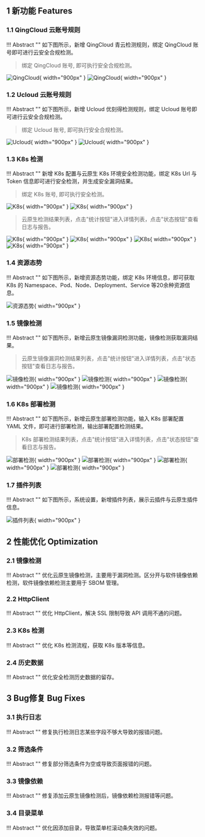 ## 1 新功能 Features

### 1.1 QingCloud 云账号规则

!!! Abstract ""
如下图所示，新增 QingCloud 青云检测规则，绑定 QingCloud 账号即可进行云安全合规检测。

> 绑定 QingCloud 账号, 即可执行安全合规检测。

![QingCloud](../img/release/0.2.2/qingcloud1.png){ width="900px" }
![QingCloud](../img/release/0.2.2/qingcloud2.png){ width="900px" }


### 1.2 Ucloud 云账号规则

!!! Abstract ""
如下图所示，新增 Ucloud 优刻得检测规则，绑定 Ucloud 账号即可进行云安全合规检测。

> 绑定 Ucloud 账号, 即可执行安全合规检测。

![Ucloud](../img/release/0.2.2/ucloud1.png){ width="900px" }
![Ucloud](../img/release/0.2.2/ucloud2.png){ width="900px" }

### 1.3 K8s 检测

!!! Abstract ""
新增 K8s 配置与云原生 K8s 环境安全检测功能，绑定 K8s Url 与 Token 信息即可进行安全检测，并生成安全漏洞结果。

> 绑定 K8s 账号, 即可执行安全检测。

![K8s](../img/release/0.2.2/k8s1.png){ width="900px" }
![K8s](../img/release/0.2.2/k8s2.png){ width="900px" }

> 云原生检测结果列表，点击"统计按钮"进入详情列表，点击"状态按钮"查看日志与报告。

![K8s](../img/release/0.2.2/k8s3.png){ width="900px" }
![K8s](../img/release/0.2.2/k8s4.png){ width="900px" }
![K8s](../img/release/0.2.2/k8s5.png){ width="900px" }
![K8s](../img/release/0.2.2/k8s6.png){ width="900px" }

### 1.4 资源态势

!!! Abstract ""
如下图所示，新增资源态势功能，绑定 K8s 环境信息，即可获取 K8s 的 Namespace、Pod、Node、Deployment、Service 等20余种资源信息。

![资源态势](../img/release/0.2.2/situation.png){ width="900px" }

### 1.5 镜像检测

!!! Abstract ""
如下图所示，新增云原生镜像漏洞检测功能，镜像检测获取漏洞结果。

> 云原生镜像漏洞检测结果列表，点击"统计按钮"进入详情列表，点击"状态按钮"查看日志与报告。

![镜像检测](../img/release/0.2.2/image1.png){ width="900px" }
![镜像检测](../img/release/0.2.2/image2.png){ width="900px" }
![镜像检测](../img/release/0.2.2/image3.png){ width="900px" }
![镜像检测](../img/release/0.2.2/image4.png){ width="900px" }

### 1.6 K8s 部署检测

!!! Abstract ""
如下图所示，新增云原生部署检测功能，输入 K8s 部署配置 YAML 文件，即可进行部署检测，输出部署配置检测结果。

> K8s 部署检测结果列表，点击"统计按钮"进入详情列表，点击"状态按钮"查看日志与报告。

![部署检测](../img/release/0.2.2/config1.png){ width="900px" }
![部署检测](../img/release/0.2.2/config2.png){ width="900px" }
![部署检测](../img/release/0.2.2/config3.png){ width="900px" }
![部署检测](../img/release/0.2.2/config4.png){ width="900px" }

### 1.7 插件列表

!!! Abstract ""
如下图所示，系统设置，新增插件列表，展示云插件与云原生插件信息。

![插件列表](../img/release/0.2.2/situation.png){ width="900px" }

## 2 性能优化 Optimization

### 2.1 镜像检测

!!! Abstract ""
优化云原生镜像检测，主要用于漏洞检测。区分开与软件镜像依赖检测，软件镜像依赖检测主要用于 SBOM 管理。

### 2.2 HttpClient

!!! Abstract ""
优化 HttpClient，解决 SSL 限制导致 API 调用不通的问题。

### 2.3 K8s 检测

!!! Abstract ""
优化 K8s 检测流程，获取 K8s 版本等信息。

### 2.4 历史数据

!!! Abstract ""
优化安全检测历史数据的留存。


## 3 Bug修复 Bug Fixes

### 3.1 执行日志

!!! Abstract ""
修复执行检测日志某些字段不够大导致的报错问题。

### 3.2 筛选条件

!!! Abstract ""
修复部分筛选条件为空或导致页面报错的问题。

### 3.3 镜像依赖

!!! Abstract ""
修复添加云原生镜像检测后，镜像依赖检测报错等问题。

### 3.4 目录菜单

!!! Abstract ""
优化因添加目录，导致菜单栏滚动条失效的问题。
